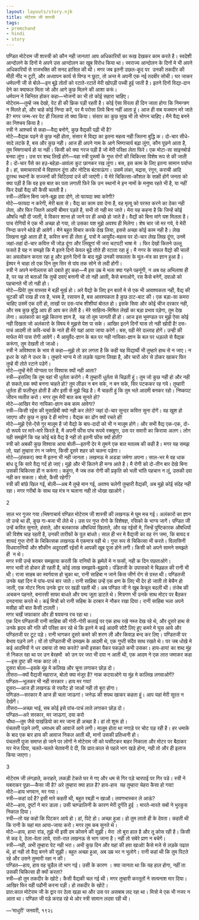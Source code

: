 ```yaml
---  
layout: layouts/story.njk  
title: मोटेराम जी शास्त्री  
tags:  
- premchand  
- hindi  
- story  
---  
```

    
पण्डित मोटेराम जी शास्त्री को कौन नही जानता! आप अधिकारियों का रूख देखकर काम करते है। स्वदेशी आन्दोलने के दिनों मे अपने उस आन्दोलन का खूब विरोध किया था। स्वराज्य आन्दोलन के दिनों मे भी अपने अधिकारियों से राजभक्ति की सनद हासिल की थी। मगर जब इतनी उछल-कूद पर  उनकी तकदीर की मीठी नींद न टूटी, और अध्यापन कार्य से पिण्ड न छूटा, तो अन्त मे अपनी एक नई तदबीर सोची। घर जाकर धर्मपत्नी जी से बोले—इन बूढ़े तोतों को रटाते-रटातें मेरी खोपड़ी पच्ची हुई जाती है। इतने दिनों विद्या-दान देने का क्याफल मिला जो और आगे कुछ मिलने की आशा करूं।  
धर्मपत्न ने चिन्तित होकर कहा—भोजनों का भी तो कोई सहारा चाहिए।  
मोटेराम—तुम्हें जब देखो, पेट ही की फ्रिक पड़ी रहती है। कोई ऐसा विरला ही दिन जाता होगा कि निमन्त्रण न मिलते हो, और चाहे कोई निन्दा करें, पर मै परोसा लिये बिना नहीं आता हूं। आज ही सब यजमान मरे जाते है? मगर जन्म-भर पेट ही जिलया तो क्या किया। संसार का कुछ सुख भी तो भोगन चाहिए। मैने वैद्य बनने का निश्चय किया है।  
स्त्री ने आश्चर्य से कहा—वैद्य बनोगे, कुछ वैद्यकी पढ़ी भी है?  
मोटे—वैद्यक पढने से कुछ नही होता, संसार मे विद्या का इतना महत्व नही जितना बुद्धि क। दो-चार सीधे-सादे लटके है, बस और कुछ नही। आज ही अपने नाम के आगे भिष्गाचार्य बढ़ा लूंगा, कौन पूछने आता है, तुम भिषगाचार्य हो या नही। किसी को क्या गरज पड़ी है जो मेरी परिक्षा लेता फिरे। एक मोटा-सा साइनबोर्ड बनवा लूंगा। उस पर शब्द लिखें होगे—यहा स्त्री पुरूषों के गुप्त रोगों की चिकित्सा विशेष रूप से की जाती है। दो-चार पैसे का हउ़-बहेड़ा-आवंला कुट छानकर रख लूंगा। बस, इस काम के लिए इतना सामान पर्याप्त है। हां, समाचारपत्रों मे विज्ञापन दूंगा और नोटिस बंटवाऊंगा। उसमें लंका, मद्रास, रंगून, कराची आदि दूरस्थ स्थानों के सज्जनों की चिटिठयां दर्ज की जाएंगी। ये मेरे चिकित्सा-कौशल के साक्षी होगें जनता को क्या पड़ी है कि वह इस बात का पता लगाती फिरे कि उन स्थानों मे इन नामों के मनुष्य रहते भी है, या नहीं फिर देखों वैद्य की कैसी चलती है।  
स्त्री—लेकिन बिना जाने-बूझ दवा दोगे, तो फायदा क्या करेगी?  
मोटे—फायदा न करेगी, मेरी बला से। वैद्य का काम दवा देना है, वह मृत्यु को परस्त करने का ठेका नही लेता, और फिर जितने आदमी बीमार पड़ते है, सभी तो नही मर जाते। मेरा यह कहना है कि जिन्हें कोई औषधि नही दी जाती, वे विकार शान्त हो जाने पर ही अच्छे हो जाते है। वैद्यों को बिना मांगे यश मिलता है। पाच रोगियों मे एक भी अच्छा हो गया, तो उसका यश मुझे अवश्य ही मिलेगा। शेष चार जो मर गये, वे मेरी निन्दा करने थोडे ही आवेगें। मैने बहुत विचार करके देख लिया, इससे अच्छा कोई काम नही है। लेख लिखना मुझे आता ही है, कवित्त बना ही लेता हूं, पत्रों मे आयुर्वेद-महत्व पर दो-चार लेख लिख दूंगा, उनमें जहां-तहां दो-चार कवित्त भी जोड़ दूंगा और लिखूगां भी जरा चटपटी भाषा मे । फिर देखों कितने उल्लू फसते है यह न समझो कि मै इतने दिनो केवल बूढे तोते ही रटाता रहा हूं। मै नगर के सफल वैद्यो की चालों का अवलोकन करता रहा हू और इतने दिनों के बाद मुझे उनकी सफलता के मूल-मंत्र का ज्ञान हुआ है। ईश्वर ने चाहा तो एक दिन तुम सिर से पांव तक सोने से लदी होगी।  
स्त्री ने अपने मनोल्लास को दबाते हुए कहा—मै इस उम्र मे भला क्या गहने पहनूंगी, न अब वह अभिलाषा ही है, पर यह तो बताओं कि तुम्हें दवाएं बनानी भी तो नही आती, कैसे बनाओगे, रस कैसे बनेगें, दवाओ को पहचानते भी तो नही हो।  
मोटे—प्रिये! तुम वास्तव मे बड़ी मूर्ख हो। अरे वैद्यो के लिए इन बातों मे से एक भी आवश्यकता नही, वैद्य की चुटकी की राख ही रस है, भस्म है, रसायन है, बस आवश्यकता है कुछ ठाट-बाट की। एक बड़ा-सा कमरा चाहिए उसमें एक दरी हो, ताखों पर दस-पांच शीशीयां बोतल हो। इसके सिवा और कोई चीज दरकार नही, और सब कुछ बुद्धि आप ही आप कर लेती है। मेरे साहित्य-मिश्रित लेखों का बड़ा प्रभाव पड़ेगा, तुम देख लेना। अलंकारो का मुझे कितना ज्ञान है,  यह तो तुम जानती ही हो। आज इस भूमण्डल पर मुझे ऐसा कोई नही दिखता जो अलंकारो के विषय मे मुझसे पेश पा सके। आखिर इतने दिनों घास तो नही खोदी है! दस-पाचं आदमी तो कवि-चर्चा के नाते ही मेरे यहां आया जाया करेगें। बस, वही मेरे दल्लाह होगें। उन्ही की मार्फत मेरे पास रोगी आवेगें। मै आयुर्वेद-ज्ञान के बल पर नही नायिका-ज्ञान के बल पर धड़ल्ले से वैद्यक करूंगा, तुम देखती तो जाओ।  
स्त्री ने अविश्वास के भाव से कहा—मुझे तो डर लगता है कि कही यह विद्यार्थी भी तुम्हारे हाथ से न जाए। न इधर के रहो ने उधर के। तुम्हारे भाग्य मे तो लड़के पढ़ाना लिखा है, और चारों ओर से ठोकर खाकर फिर तुम्हें वी तोते रटाने पडेगें।  
मोटे—तुम्हें मेरी योग्यता पर विश्वास क्यों नही आता?  
स्त्री—इसलिए कि तुम वहां भी धुर्तता करोगे। मै तुम्हारी धूर्तता से चिढ़ती हूं। तुम जो कुछ नही हो और नही हो सकते,वक क्यो बनना चाहते हो? तुम लीडर न बन सके, न बन सके, सिर पटककर रह गये। तुम्हारी धूर्तता ही फलीभूत होती है और इसी से मुझे चिढ़ है। मै चाहती हूं कि तुम भले आदमी बनकर रहो। निष्कपट जीवन व्यतीत करो। मगर तुम मेरी बात कब सुनते हो?  
मोटे—आखिर मेरा नायिका-ज्ञान कब काम आवेगा?  
स्त्री—किसी रईस की मुसाहिबी क्यो नही कर लेते? जहां दो-चार सुन्दर कवित्त सुना दोगें। वह खुश हो जाएगा और कुछ न कुछ दे ही मारेगा। वैद्यक का ढोंग क्यों रचते हों!  
मोटे—मुझे ऐसे-ऐसे गुर मालूम है जो वैद्यो के बाप-दादों को भी न मालूम होगे। और सभी वैद्य एक-एक, दो-दो रूपये पर मारे-मारे फिरते है, मै अपनी फीस पांच रूपये रक्खूगा, उस पर सवारी का किराया अलग। लोग यही समझेगें कि यह कोई बडे वैद्य है नही तो इतनी फीस क्यों होती?  
स्त्री को अबकी कुछ विश्वास आया बोली—इतनी देर मे तुमने एक बात मतलब की कही है। मगर यह समझ लो, यहां तुम्हारा रंग न जमेगा, किसी दूसरे शहर को चलना पड़ेगा।  
मोटे—(हंसकर) क्या मै इतना भी नही जानता। लखनऊ मे अडडा जमेगा अपना। साल-भर मे वह धाक बांध दू कि सारे वैद्य गर्द हो जाएं। मुझे और भी कितने ही मन्त्र आते है। मै रोगी को दो-तीन बार देखे बिना उसकी चिकित्सा ही न करूंगा। कहूंगा, मै जब तक रोगी की प्रकृति को भली भांति पहचान न लूं, उसकी दवा नही कर सकता। बोलो, कैसी रहेगी?  
स्त्री की बांछे खिल गई, बोली—अब मै तुम्हे मान गई, अवश्य चलेगी तुम्हारी वैद्यकी, अब मुझे कोई संदेह नही रहा। मगर गरीबों के साथ यह मंत्र न चलाना नही तो धोखा खाओगे।  

2  

साल भर गुजर गया।भिषगाचार्य पण्डित मोटेराम जी शास्त्री की लखनऊ मे घूम मच गई। अलंकारों का ज्ञान तो उन्हे था ही, कुछ गा-बजा भी लेते थे। उस पर गुप्त रोगो के विशेषज्ञ, रसिको के भाग्य जागें। पण्डित जी उन्हें कवित सुनाते, हंसाते, और बलकारक औषधियां खिलाते, और वह रईसों मे, जिन्हें पुष्टिकारक औषधियों की विशेष चाह रहती है, उनकी तारीफों के पुल बांधते। साल ही भर मे वैद्यजी का वह रंग जमा, कि बायद व शायदं गुप्त रोगों के चिकित्सक लखनऊ मे एकमात्र वही थे। गुप्त रूप से चिकित्सा भी करते। विलासिनी विधवारानियों और शौकीन अदूरदर्शी रईसों मे आपकी खूब पूजा होने लगी। किसी को अपने सामने समझते ही  न थे।  
मगर स्त्री उन्हे बराबर समझाया करती कि रानियों के झमेलें मे न फसों, नही क दिन पछताओगे।  
मगर भावी तो होकर ही रहती है, कोई लाख समझाये-बुझाये। पंडितजी के उपासको मे बिड़हल की रानी भी थी। राजा साहब का स्वर्गवास हो चुका था, रानी साहिबा न जाने किस जीर्ण रोग से ग्रस्त थी। पण्डितजी उनके यहां दिन मे पांच-पाचं बार जाते। रानी साहिबा उन्हें एक क्षण के लिए भी देर हो जाती तो बेचैन हो जाती, एक मोटर नित्य उनके द्वार पर खड़ी रहती थी। अब पण्डित जी ने खूब केचुल बदली थी। तंजेब की अचकन पहनते, बनारसी साफा बाधते और पम्प जूता डाटते थे। मित्रगण भी उनके साथ मोटर पर बैठकर दनदनाया करते थे। कई मित्रों को रानी सहिबा के दरबार मे नौकर रखा दिया। रानी साहिबा भला अपने मसीहा की बात कैसी टालती।  
मगर चर्खे जफाकार और ही षययन्त्र रच रहा था।  
एक दिन पण्डितजी रानी साहिबा की गोरी-गोरी कलाई पर एक हाथ रखे नब्ज देख रहे थे, और दूसरे हाथ से उनके हृदय की गति की परिक्षा कर रहे थे कि इतने मे कई आदमी सोटै लिए हुए कमरे मे घुस आये और पण्डितजी पर टूट पड़े। रानी भागकर दूसरे कमरे की शरण ली और किवाड़ बन्द कर लिए। पण्डितजी पर बेभाव पड़ने लगे। यों तो पण्डितजी भी दमखम के आदमी थे, एक गुप्ती संदैव साथ रखते थे। पर जब धोखे मे कई आदमियों ने धर दबाया तो क्या करते? कभी इसका पैकर पकड़ते कभी उसका। हाय-हाय! का शब्द मुंह से निकल रहा था पर उन बेरहमों  को उन पर जरा भी दया न आती थी, एक आदम ने एक लात जमाकर कहा—इस दुष्ट की नाक काट लो।  
दूसरा बोला—इसके मुंह मे कलिख और चूना लगाकर छोड़ दो।  
तीसरा—क्यों वैद्यजी महाराज, बोलो क्या मंजूर है? नाक कटवाओगे या मुंह मे कालिख लगवाओगें?  
पण्डित—भूलकर भी नही सरकार। हाय मर गया!  
दूसरा—आज ही लखनऊ से रफरैट हो जाओं नही तो बुरा होगा।  
पणिडत—सरकार मै आज ही चला जाऊगां। जनेऊ की शपथ खाकर कहता हूं। आप यहां मेरी सूरत न देखेगें।  
तीसरा—अच्छा भाई, सब कोई इसे पांच-पाचं लाते लगाकर छोड़ दो।  
पण्डित—अरे सरकार, मर जाऊगां, दया करो  
चौथा—तुम जैसे पाखंडियो का मर जाना ही अच्छा है। हां तो शुरू हो।  
पंचलत्ती पड़ने लगी, धमाधम की आवाजें आने लगी। मालूम होता था नगाड़े पर चोट पड़ रही है। हर धमाके के बाद एक बार हाय की आवाज निकल आती थी, मानों उसकी प्रतिध्वनी हो।  
पंचलत्ती पूजा समाप्त हो जाने पर लोगों ने मोटेराम जी को घसीटकर बाहर निकाला और मोटर पर बैठाकर घर भेज दिया, चलते-चलते चेतावनी दे दी, कि प्रात:काल से पहले भाग खड़े होना, नही तो और ही इलाज किया जाएगा।  


3  

मोटेराम जी लंगड़ाते, कराहते, लकड़ी टेकते घर मे गए और धम से गिर पड़े चारपाई पर गिर पडे। स्त्री ने घबराकर पूछा—कैसा जी है? अरे तुम्हारा क्या हाल है? हाय-हाय  यह तुम्हारा चेहरा कैसा हो गया!  
मोटे—हाय भगवान, मर गया।  
स्त्री—कहां दर्द है? इसी मारे कहती थी, बहुत रबड़ी न खाओं। लवणभास्कर ले आऊं?  
मोटे—हाय, दुष्टों ने मार डाला। उसी चाण्डालिनी के कारण मेरी दुर्गति हुई । मारते-मारते सबों ने भुरकुस निकाल दिया।  
स्त्री—तो यह कहो कि पिटकर आये हो। हां, पिटे हो। अच्छा हुआ। हो तुम लातो ही के देवता। कहती थी कि रानी के यहां मत आया-जाया करो। मगर तुम कब सुनते थे।  
मोटे—हाय, हाय! रांड, तुझे भी इसी दम कोसने की सूझी। मेरा  तो बुरा हाल है और तू कोस रही है। किसी से कह दे, ठेला-वेला लावे, रातो-रात लखनऊ से भाग जाना है। नही तो सबेरे प्राण न बचेगें।  
स्त्री—नही, अभी तुम्हारा पेट नही भरा। अभी कुछ दिन और यहां की हवा खाओ! कैसे मजे से लड़के पढात थे, हां नही तो वैद्य बनने की सूझी। बहुत अच्छा हुआ, अब उम्र भर न भूलोगे। रानी कहां थी कि तुम पिटते रहे और उसने तुम्मारी रक्षा न की।  
पण्डित—हाय, हाय वह चुडैल तो भाग गई। उसी के कारण । क्या जानता था कि यह हाल होगा, नहीं ता उसकी चिकित्सा ही क्यों करता?  
स्त्री—हो तुम तकदीर के खोटे। कैसी वैद्यकी चल गई थी। मगर तुम्हारी करतूतों ने सत्यनाश मार दिया। आखिर फिर वही पढौनी करना पड़ी। हो तकदीर के खोटे।  
प्रात:काल मोटेराम जी के द्वार पर ठेला खड़ा था और उस पर असबाब लद रहा था। मित्रो मे एक भी नजर न आता था। पण्डित जी पड़े कराह रहे थे ओर स्त्री सामान लदवा रही थी।  


—‘माधुरी’ जनवरी, १९२८  


    